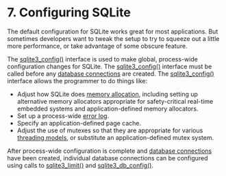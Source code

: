 # 7\. Configuring SQLite



 The default configuration for SQLite works great for most applications.
 But sometimes developers want to tweak the setup to try to squeeze out
 a little more performance, or take advantage of some obscure feature.



 The [sqlite3\_config()](c3ref/config.html) interface is used to make global, process\-wide
 configuration changes for SQLite. The [sqlite3\_config()](c3ref/config.html) interface must
 be called before any [database connections](c3ref/sqlite3.html) are created. The
 [sqlite3\_config()](c3ref/config.html) interface allows the programmer to do things like:


* Adjust how SQLite does [memory allocation](malloc.html), including setting up
 alternative memory allocators appropriate for safety\-critical
 real\-time embedded systems and application\-defined memory allocators.
* Set up a process\-wide [error log](errlog.html).
* Specify an application\-defined page cache.
* Adjust the use of mutexes so that they are appropriate for various
 [threading models](threadsafe.html), or substitute an
 application\-defined mutex system.



 After process\-wide configuration is complete and [database connections](c3ref/sqlite3.html)
 have been created, individual database connections can be configured using
 calls to [sqlite3\_limit()](c3ref/limit.html) and [sqlite3\_db\_config()](c3ref/db_config.html).



